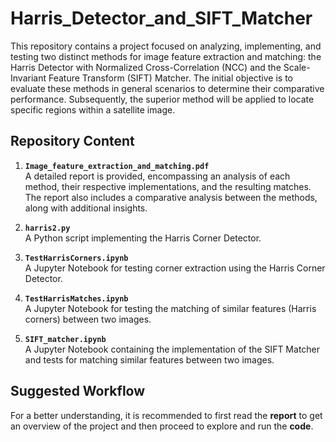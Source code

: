 # Harris_Detector_and_SIFT_Matcher

This repository contains a project focused on analyzing, implementing, and testing two distinct methods for image feature extraction and matching: the Harris Detector with Normalized Cross-Correlation (NCC) and the Scale-Invariant Feature Transform (SIFT) Matcher. The initial objective is to evaluate these methods in general scenarios to determine their comparative performance. Subsequently, the superior method will be applied to locate specific regions within a satellite image.

## Repository Content

1. **`Image_feature_extraction_and_matching.pdf`**  
   A detailed report is provided, encompassing an analysis of each method, their respective implementations, and the resulting matches. The report also includes a comparative analysis between the methods, along with additional insights.

2. **`harris2.py`**  
   A Python script implementing the Harris Corner Detector.

3. **`TestHarrisCorners.ipynb`**  
   A Jupyter Notebook for testing corner extraction using the Harris Corner Detector.
   
4. **`TestHarrisMatches.ipynb`**  
   A Jupyter Notebook for testing the matching of similar features (Harris corners) between two images.

5. **`SIFT_matcher.ipynb`**  
   A Jupyter Notebook containing the implementation of the SIFT Matcher and tests for matching similar features between two images.

## Suggested Workflow

For a better understanding, it is recommended to first read the **report** to get an overview of the project and then proceed to explore and run the **code**.

